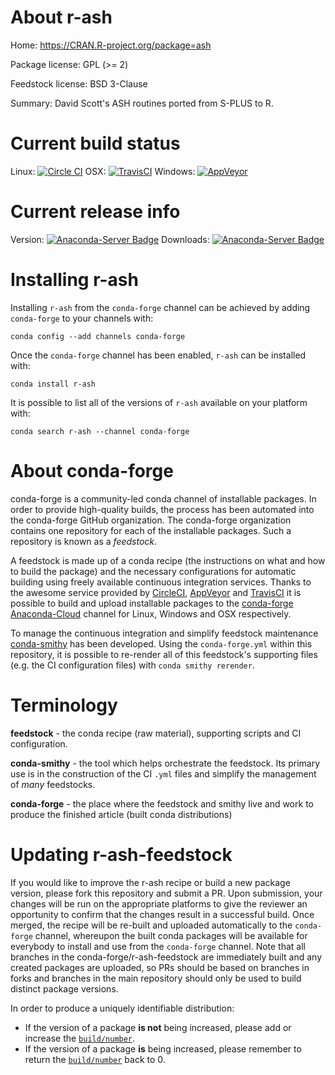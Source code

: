 About r-ash
===========

Home: https://CRAN.R-project.org/package=ash

Package license: GPL (>= 2)

Feedstock license: BSD 3-Clause

Summary: David Scott's ASH routines ported from S-PLUS to R.



Current build status
====================

Linux: [![Circle CI](https://circleci.com/gh/conda-forge/r-ash-feedstock.svg?style=shield)](https://circleci.com/gh/conda-forge/r-ash-feedstock)
OSX: [![TravisCI](https://travis-ci.org/conda-forge/r-ash-feedstock.svg?branch=master)](https://travis-ci.org/conda-forge/r-ash-feedstock)
Windows: [![AppVeyor](https://ci.appveyor.com/api/projects/status/github/conda-forge/r-ash-feedstock?svg=True)](https://ci.appveyor.com/project/conda-forge/r-ash-feedstock/branch/master)

Current release info
====================
Version: [![Anaconda-Server Badge](https://anaconda.org/conda-forge/r-ash/badges/version.svg)](https://anaconda.org/conda-forge/r-ash)
Downloads: [![Anaconda-Server Badge](https://anaconda.org/conda-forge/r-ash/badges/downloads.svg)](https://anaconda.org/conda-forge/r-ash)

Installing r-ash
================

Installing `r-ash` from the `conda-forge` channel can be achieved by adding `conda-forge` to your channels with:

```
conda config --add channels conda-forge
```

Once the `conda-forge` channel has been enabled, `r-ash` can be installed with:

```
conda install r-ash
```

It is possible to list all of the versions of `r-ash` available on your platform with:

```
conda search r-ash --channel conda-forge
```


About conda-forge
=================

conda-forge is a community-led conda channel of installable packages.
In order to provide high-quality builds, the process has been automated into the
conda-forge GitHub organization. The conda-forge organization contains one repository
for each of the installable packages. Such a repository is known as a *feedstock*.

A feedstock is made up of a conda recipe (the instructions on what and how to build
the package) and the necessary configurations for automatic building using freely
available continuous integration services. Thanks to the awesome service provided by
[CircleCI](https://circleci.com/), [AppVeyor](http://www.appveyor.com/)
and [TravisCI](https://travis-ci.org/) it is possible to build and upload installable
packages to the [conda-forge](https://anaconda.org/conda-forge)
[Anaconda-Cloud](http://docs.anaconda.org/) channel for Linux, Windows and OSX respectively.

To manage the continuous integration and simplify feedstock maintenance
[conda-smithy](http://github.com/conda-forge/conda-smithy) has been developed.
Using the ``conda-forge.yml`` within this repository, it is possible to re-render all of
this feedstock's supporting files (e.g. the CI configuration files) with ``conda smithy rerender``.


Terminology
===========

**feedstock** - the conda recipe (raw material), supporting scripts and CI configuration.

**conda-smithy** - the tool which helps orchestrate the feedstock.
                   Its primary use is in the construction of the CI ``.yml`` files
                   and simplify the management of *many* feedstocks.

**conda-forge** - the place where the feedstock and smithy live and work to
                  produce the finished article (built conda distributions)


Updating r-ash-feedstock
========================

If you would like to improve the r-ash recipe or build a new
package version, please fork this repository and submit a PR. Upon submission,
your changes will be run on the appropriate platforms to give the reviewer an
opportunity to confirm that the changes result in a successful build. Once
merged, the recipe will be re-built and uploaded automatically to the
`conda-forge` channel, whereupon the built conda packages will be available for
everybody to install and use from the `conda-forge` channel.
Note that all branches in the conda-forge/r-ash-feedstock are
immediately built and any created packages are uploaded, so PRs should be based
on branches in forks and branches in the main repository should only be used to
build distinct package versions.

In order to produce a uniquely identifiable distribution:
 * If the version of a package **is not** being increased, please add or increase
   the [``build/number``](http://conda.pydata.org/docs/building/meta-yaml.html#build-number-and-string).
 * If the version of a package **is** being increased, please remember to return
   the [``build/number``](http://conda.pydata.org/docs/building/meta-yaml.html#build-number-and-string)
   back to 0.
